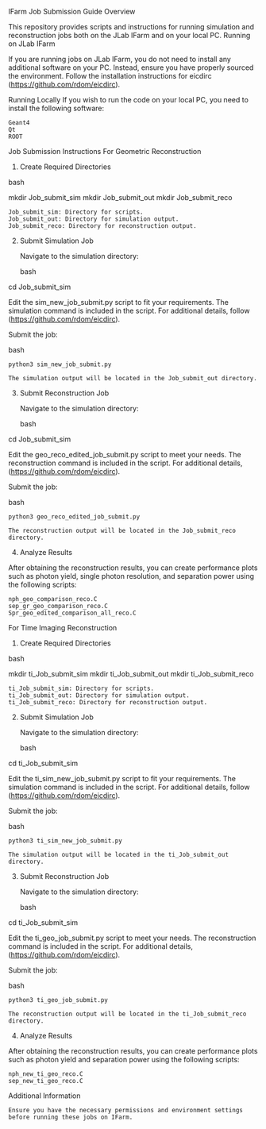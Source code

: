 IFarm Job Submission Guide
Overview

This repository provides scripts and instructions for running simulation and reconstruction jobs both on the JLab IFarm and on your local PC.
Running on JLab IFarm

If you are running jobs on JLab IFarm, you do not need to install any additional software on your PC. Instead, ensure you have properly sourced the environment. Follow the installation instructions for eicdirc (https://github.com/rdom/eicdirc).

Running Locally
If you wish to run the code on your local PC, you need to install the following software:

    Geant4
    Qt
    ROOT

Job Submission Instructions
For Geometric Reconstruction
1. Create Required Directories

bash

mkdir Job_submit_sim
mkdir Job_submit_out
mkdir Job_submit_reco

    Job_submit_sim: Directory for scripts.
    Job_submit_out: Directory for simulation output.
    Job_submit_reco: Directory for reconstruction output.

2. Submit Simulation Job

    Navigate to the simulation directory:

    bash

cd Job_submit_sim

Edit the sim_new_job_submit.py script to fit your requirements. The simulation command is included in the script. For additional details, follow (https://github.com/rdom/eicdirc).

Submit the job:

bash

    python3 sim_new_job_submit.py

    The simulation output will be located in the Job_submit_out directory.

3. Submit Reconstruction Job

    Navigate to the simulation directory:

    bash

cd Job_submit_sim

Edit the geo_reco_edited_job_submit.py script to meet your needs. The reconstruction command is included in the script. For additional details,(https://github.com/rdom/eicdirc).

Submit the job:

bash

    python3 geo_reco_edited_job_submit.py

    The reconstruction output will be located in the Job_submit_reco directory.

4. Analyze Results

After obtaining the reconstruction results, you can create performance plots such as photon yield, single photon resolution, and separation power using the following scripts:

    nph_geo_comparison_reco.C
    sep_gr_geo_comparison_reco.C
    Spr_geo_edited_comparison_all_reco.C

For Time Imaging Reconstruction
1. Create Required Directories

bash

mkdir ti_Job_submit_sim
mkdir ti_Job_submit_out
mkdir ti_Job_submit_reco

    ti_Job_submit_sim: Directory for scripts.
    ti_Job_submit_out: Directory for simulation output.
    ti_Job_submit_reco: Directory for reconstruction output.

2. Submit Simulation Job

    Navigate to the simulation directory:

    bash

cd ti_Job_submit_sim

Edit the ti_sim_new_job_submit.py script to fit your requirements. The simulation command is included in the script. For additional details, follow (https://github.com/rdom/eicdirc).

Submit the job:

bash

    python3 ti_sim_new_job_submit.py

    The simulation output will be located in the ti_Job_submit_out directory.

3. Submit Reconstruction Job

    Navigate to the simulation directory:

    bash

cd ti_Job_submit_sim

Edit the ti_geo_job_submit.py script to meet your needs. The reconstruction command is included in the script. For additional details, (https://github.com/rdom/eicdirc).

Submit the job:

bash

    python3 ti_geo_job_submit.py

    The reconstruction output will be located in the ti_Job_submit_reco directory.

4. Analyze Results

After obtaining the reconstruction results, you can create performance plots such as photon yield and separation power using the following scripts:

    nph_new_ti_geo_reco.C
    sep_new_ti_geo_reco.C

Additional Information

    Ensure you have the necessary permissions and environment settings before running these jobs on IFarm.
